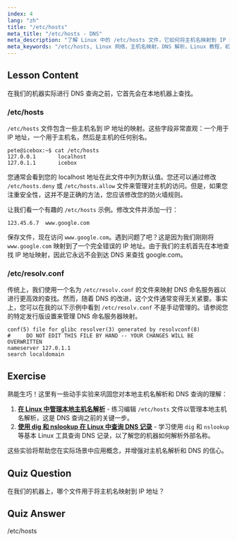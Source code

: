 ```yaml
---
index: 4
lang: "zh"
title: "/etc/hosts"
meta_title: "/etc/hosts - DNS"
meta_description: "了解 Linux 中的 /etc/hosts 文件，它如何将主机名映射到 IP 地址，以及它在 DNS 解析中的作用。理解基本的网络配置。"
meta_keywords: "/etc/hosts, Linux 网络，主机名映射，DNS 解析，Linux 教程，初学者指南"
---
```


## Lesson Content

在我们的机器实际进行 DNS 查询之前，它首先会在本地机器上查找。

### /etc/hosts

`/etc/hosts` 文件包含一些主机名到 IP 地址的映射。这些字段非常直观：一个用于 IP 地址，一个用于主机名，然后是主机的任何别名。

```plaintext
pete@icebox:~$ cat /etc/hosts
127.0.0.1       localhost
127.0.1.1       icebox
```

您通常会看到您的 localhost 地址在此文件中列为默认值。您还可以通过修改 `/etc/hosts.deny` 或 `/etc/hosts.allow` 文件来管理对主机的访问。但是，如果您注重安全性，这并不是正确的方法，您应该修改您的防火墙规则。

让我们看一个有趣的 `/etc/hosts` 示例。修改文件并添加一行：

```plaintext
123.45.6.7  www.google.com
```

保存文件，现在访问 `www.google.com`。遇到问题了吧？这是因为我们刚刚将 `www.google.com` 映射到了一个完全错误的 IP 地址。由于我们的主机首先在本地查找 IP 地址映射，因此它永远不会到达 DNS 来查找 google.com。

### /etc/resolv.conf

传统上，我们使用一个名为 `/etc/resolv.conf` 的文件来映射 DNS 命名服务器以进行更高效的查找。然而，随着 DNS 的改进，这个文件通常变得无关紧要。事实上，您可以在我的以下示例中看到 `/etc/resolv.conf` 不是手动管理的。请参阅您的特定发行版设置来管理 DNS 命名服务器映射。

```plaintext
conf(5) file for glibc resolver(3) generated by resolvconf(8)
#     DO NOT EDIT THIS FILE BY HAND -- YOUR CHANGES WILL BE OVERWRITTEN
nameserver 127.0.1.1
search localdomain
```

## Exercise

熟能生巧！这里有一些动手实验来巩固您对本地主机名解析和 DNS 查询的理解：

1. **[在 Linux 中管理本地主机名解析](https://labex.io/zh/labs/linux-manage-local-hostname-resolution-in-linux-592792)** - 练习编辑 `/etc/hosts` 文件以管理本地主机名解析，这是 DNS 查询之前的关键一步。
2. **[使用 dig 和 nslookup 在 Linux 中查询 DNS 记录](https://labex.io/zh/labs/linux-query-dns-records-in-linux-with-dig-and-nslookup-592796)** - 学习使用 `dig` 和 `nslookup` 等基本 Linux 工具查询 DNS 记录，以了解您的机器如何解析外部名称。

这些实验将帮助您在实际场景中应用概念，并增强对主机名解析和 DNS 的信心。

## Quiz Question

在我们的机器上，哪个文件用于将主机名映射到 IP 地址？

## Quiz Answer

/etc/hosts
